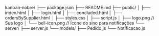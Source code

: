kanban-nobre/
├── package.json
├── README.md
├── public/
│   ├── index.html
│   ├── login.html
│   ├── concluded.html
│   ├── ordersBySupplier.html
│   ├── styles.css
│   ├── script.js
│   ├── logo.png         // Sua logo
│   └── bell-icon.png    // Ícone do sino para notificações
└── server/
    ├── server.js
    └── models/
         ├── Pedido.js
         └── Notificacao.js
